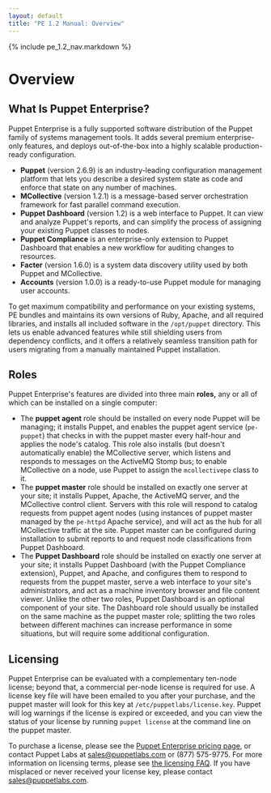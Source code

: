 ```yaml
---
layout: default
title: "PE 1.2 Manual: Overview"
---
```


{% include pe_1.2_nav.markdown %}

Overview
=====

What Is Puppet Enterprise? 
-----

Puppet Enterprise is a fully supported software distribution of the Puppet family of systems management tools. It adds several premium enterprise-only features, and deploys out-of-the-box into a highly scalable production-ready configuration. 

- **Puppet** (version 2.6.9) is an industry-leading configuration management platform that lets you describe a desired system state as code and enforce that state on any number of machines. 
- **MCollective** (version 1.2.1) is a message-based server orchestration framework for fast parallel command execution.
- **Puppet Dashboard** (version 1.2) is a web interface to Puppet. It can view and analyze Puppet's reports, and can simplify the process of assigning your existing Puppet classes to nodes.
- **Puppet Compliance** is an enterprise-only extension to Puppet Dashboard that enables a new workflow for auditing changes to resources.
- **Facter** (version 1.6.0) is a system data discovery utility used by both Puppet and MCollective. 
- **Accounts** (version 1.0.0) is a ready-to-use Puppet module for managing user accounts. 

To get maximum compatibility and performance on your existing systems, PE bundles and maintains its own versions of Ruby, Apache, and all required libraries, and installs all included software in the `/opt/puppet` directory. This lets us enable advanced features while still shielding users from dependency conflicts, and it offers a relatively seamless transition path for users migrating from a manually maintained Puppet installation.

Roles
-----

Puppet Enterprise's features are divided into three main **roles,** any or all of which can be installed on a single computer:

- The **puppet agent** role should be installed on every node Puppet will be managing; it installs Puppet, and enables the puppet agent service (`pe-puppet`) that checks in with the puppet master every half-hour and applies the node's catalog. This role also installs (but doesn't automatically enable) the MCollective server, which listens and responds to messages on the ActiveMQ Stomp bus; to enable MCollective on a node, use Puppet to assign the `mcollectivepe` class to it.
- The **puppet master** role should be installed on exactly one<!-- [^multi] --> server at your site; it installs Puppet, Apache, the ActiveMQ server, and the MCollective control client. Servers with this role will respond to catalog requests from puppet agent nodes (using instances of puppet master managed by the `pe-httpd` Apache service), and will act as the hub for all MCollective traffic at the site. Puppet master can be configured during installation to submit reports to and request node classifications from Puppet Dashboard.
- The **Puppet Dashboard** role should be installed on exactly one server at your site; it installs Puppet Dashboard (with the Puppet Compliance extension), Puppet, and Apache, and configures them to respond to requests from the puppet master, serve a web interface to your site's administrators, and act as a machine inventory browser and file content viewer. Unlike the other two roles, Puppet Dashboard is an optional component of your site. The Dashboard role should usually be installed on the same machine as the puppet master role; splitting the two roles between different machines can increase performance in some situations, but will require some additional configuration.

<!-- For future releases: [^multi]: A future release of PE may add support for multi-master ecosystems, but for the time being, they require significant extra configuration which won't be covered in this manual. -->


Licensing
------

Puppet Enterprise can be evaluated with a complementary ten-node license; beyond that, a commercial per-node license is required for use. A license key file will have been emailed to you after your purchase, and the puppet master <!-- Notes for future versions where we allow multi-masters: licensing happens on the master that serves as the site's certificate authority --> will look for this key at `/etc/puppetlabs/license.key`. Puppet will log warnings if the license is expired or exceeded, and you can view the status of your license by running `puppet license` at the command line on the puppet master. 

To purchase a license, please see the [Puppet Enterprise pricing page](http://www.puppetlabs.com/puppet/how-to-buy/), or contact Puppet Labs at <sales@puppetlabs.com> or (877) 575-9775. For more information on licensing terms, please see [the licensing FAQ](http://www.puppetlabs.com/licensing-faq/). If you have misplaced or never received your license key, please contact <sales@puppetlabs.com>. 

